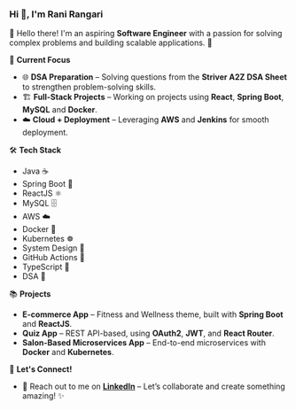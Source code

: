 <h3 align="left">Hi 👋, I'm Rani Rangari</h3>

👋 Hello there! I'm an aspiring **Software Engineer** with a passion for solving complex problems and building scalable applications. 🚀  

🚀 **Current Focus**  
- 🌐 **DSA Preparation** – Solving questions from the **Striver A2Z DSA Sheet** to strengthen problem-solving skills.
- 🏗️ **Full-Stack Projects** – Working on projects using **React**, **Spring Boot**, **MySQL** and **Docker**.  
- ☁️ **Cloud + Deployment** – Leveraging **AWS** and **Jenkins** for smooth deployment.  

🛠️ **Tech Stack**  
- Java ☕️  
- Spring Boot 🌸  
- ReactJS ⚛️ 
- MySQL 🗄️  
- AWS ☁️  
- Docker 🐳  
- Kubernetes ☸️  
- System Design 📐  
- GitHub Actions 🔄  
- TypeScript 🔡  
- DSA 🔬  

📚 **Projects**  
- **E-commerce App** – Fitness and Wellness theme, built with **Spring Boot** and **ReactJS**.  
- **Quiz App** – REST API-based, using **OAuth2**, **JWT**, and **React Router**.  
- **Salon-Based Microservices App** – End-to-end microservices with **Docker** and **Kubernetes**.  

💬 **Let's Connect!**  
- 📧 Reach out to me on [**LinkedIn**](https://www.linkedin.com/in/rani-rangari/) – Let’s collaborate and create something amazing! ✨  


<!-- <h3 align="center">A passionate software developer focused on learning, growing and building impactful applications.</h3> -->
<!--<p><img align="left" src="https://github-readme-stats.vercel.app/api/top-langs?username=rangari-rani&show_icons=true&locale=en&layout=compact" alt="rangari-rani" /></p>
<p>&nbsp;<img align="center" src="https://github-readme-stats.vercel.app/api?username=rangari-rani&show_icons=true&locale=en" alt="rangari-rani" /></p>
<!-- <p align="left"> <img src="https://komarev.com/ghpvc/?username=rangari-rani&label=Profile%20views&color=0e75b6&style=flat" alt="rangari-rani" /> </p> -->

